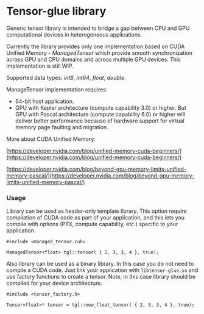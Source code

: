 # Tensor-glue library

Generic tensor library is intended to bridge a gap between CPU and GPU computational devices in heterogeneous applications. 

Currently the library provides only one implementation based on CUDA Unified Memory - *ManagedTensor<T>* which provide smooth synchronization across GPU and CPU domains and across multiple GPU devices. This implementation is still WIP.

Supported data types: *int8*, *int64*, *float*, *double*.

ManageTensor implementation requires:
- 64-bit host application.
- GPU with Kepler architecture (compute capability 3.0) or higher. But GPU with Pascal architecture (compute capability 6.0) or higher will deliver better performance because of hardware support for virtual memory page faulting and migration.

More about CUDA Unified Memory:

[https://developer.nvidia.com/blog/unified-memory-cuda-beginners/](https://developer.nvidia.com/blog/unified-memory-cuda-beginners/)

[https://developer.nvidia.com/blog/beyond-gpu-memory-limits-unified-memory-pascal/](https://developer.nvidia.com/blog/beyond-gpu-memory-limits-unified-memory-pascal/)

### Usage

Library can be used as header-only template library. This option require compilation of CUDA code as part of your application, and this lets you compile with options (PTX, compute capability, etc.) specific to your application.

```
#include <managed_tensor.cuh>

ManagedTensor<float> tgl::tensor( { 2, 3, 3, 4 }, true);
```

Also library can be used as a binary library. In this case you do not need to compile a CUDA code. Just link your application with `libtensor-glue.so` and use factory functions to create a tensor. Note, in this case library should be compiled for your device architecture.

```
#include <tensor_factory.h>

Tensor<float>* tensor = tgl::new_float_tensor( { 2, 3, 3, 4 }, true);
```
